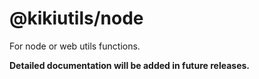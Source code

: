 # @kikiutils/node

For node or web utils functions.

**Detailed documentation will be added in future releases.**
